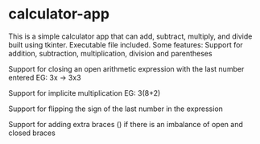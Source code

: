 # calculator-app

This is a simple calculator app that can add, subtract, multiply, and divide built using tkinter.
Executable file included.
Some features:
 Support for addition, subtraction, multiplication, division and parentheses

 Support for closing an open arithmetic expression with the last number entered EG: 3x -> 3x3

 Support for implicite multiplication EG: 3(8+2)
 
 Support for flipping the sign of the last number in the expression
 
 Support for adding extra braces () if there is an imbalance of open and closed braces
 
